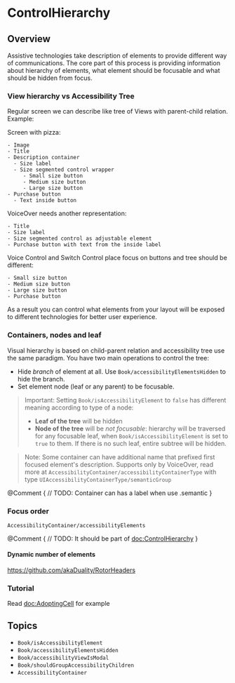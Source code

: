 # ControlHierarchy

## Overview

Assistive technologies take description of elements to provide different way of communications. The core part of this process is providing information about hierarchy of elements, what element should be focusable and what should be hidden from focus.

### View hierarchy vs Accessibility Tree

Regular screen we can describe like tree of Views with parent-child relation. Example:

Screen with pizza:
```
- Image
- Title
- Description container
  - Size label
  - Size segmented control wrapper
     - Small size button
     - Medium size button
     - Large size button
- Purchase button
  - Text inside button
```

VoiceOver needs another representation:
```
- Title
- Size label
- Size segmented control as adjustable element
- Purchase button with text from the inside label
```

Voice Control and Switch Control place focus on buttons and tree should be different:
```
- Small size button
- Medium size button
- Large size button
- Purchase button
```

As a result you can control what elements from your layout will be exposed to different technologies for better user experience. 

### Containers, nodes and leaf

Visual hierarchy is based on child-parent relation and accessibility tree use the same paradigm. You have two main operations to control the tree:
- Hide *branch* of element at all. Use ``Book/accessibilityElementsHidden`` to hide the branch.
- Set element node (leaf or any parent) to be focusable. 

> Important: Setting ``Book/isAccessibilityElement`` to `false` has different meaning according to type of a node:
> - **Leaf of the tree** will be hidden
> - **Node of the tree** will be *not focusable*: hierarchy will be traversed for any focusable leaf, when ``Book/isAccessibilityElement`` is set to `true` to them. If there is no such leaf, entire subtree will be hidden.

> Note: Some container can have additional name that prefixed first focused element's description. Supports only by VoiceOver, read more at ``AccessibilityContainer/accessibilityContainerType`` with type ``UIAccessibilityContainerType/semanticGroup``

@Comment {
    // TODO: Container can has a label when use .semantic
}

### Focus order
``AccessibilityContainer/accessibilityElements``

@Comment {
    // TODO: It should be part of <doc:ControlHierarchy>
}

#### Dynamic number of elements
https://github.com/akaDuality/RotorHeaders

### Tutorial

Read <doc:AdoptingCell> for example



## Topics

- ``Book/isAccessibilityElement``
- ``Book/accessibilityElementsHidden``
- ``Book/accessibilityViewIsModal``
- ``Book/shouldGroupAccessibilityChildren``
- ``AccessibilityContainer``
